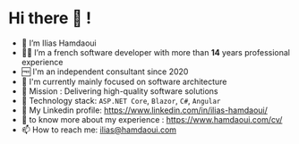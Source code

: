 # Hi there 👋 !

- 👨 I’m Ilias Hamdaoui
- 🧑‍💻 I’m a french software developer with more than **14** years professional experience
- 🆓 I'm an independent consultant since 2020
- 🔬 I'm currently mainly focused on software architecture
- 🥅 Mission : Delivering high-quality software solutions 
- 🧺 Technology stack: `ASP.NET Core`, `Blazor`, `C#`, `Angular`
- 🔗 My Linkedin profile: https://www.linkedin.com/in/ilias-hamdaoui/
- 🤝 to know more about my experience : https://www.hamdaoui.com/cv/
- 📫 How to reach me: ilias@hamdaoui.com


